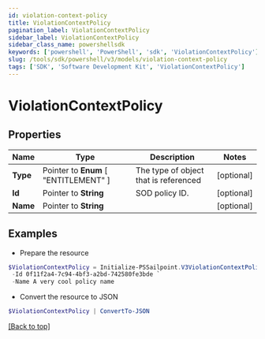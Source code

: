 ```yaml
---
id: violation-context-policy
title: ViolationContextPolicy
pagination_label: ViolationContextPolicy
sidebar_label: ViolationContextPolicy
sidebar_class_name: powershellsdk
keywords: ['powershell', 'PowerShell', 'sdk', 'ViolationContextPolicy'] 
slug: /tools/sdk/powershell/v3/models/violation-context-policy
tags: ['SDK', 'Software Development Kit', 'ViolationContextPolicy']
---
```



# ViolationContextPolicy

## Properties

Name | Type | Description | Notes
------------ | ------------- | ------------- | -------------
**Type** |  Pointer to  **Enum** [  "ENTITLEMENT" ] | The type of object that is referenced | [optional] 
**Id** |  Pointer to **String** | SOD policy ID. | [optional] 
**Name** |  Pointer to **String** |  | [optional] 

## Examples

- Prepare the resource
```powershell
$ViolationContextPolicy = Initialize-PSSailpoint.V3ViolationContextPolicy  -Type ENTITLEMENT `
 -Id 0f11f2a4-7c94-4bf3-a2bd-742580fe3bde `
 -Name A very cool policy name
```

- Convert the resource to JSON
```powershell
$ViolationContextPolicy | ConvertTo-JSON
```


[[Back to top]](#) 

